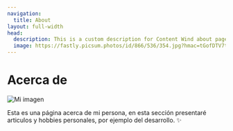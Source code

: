 ```yaml
---
navigation:
  title: About
layout: full-width
head:
  description: This is a custom description for Content Wind about page.
  image: https://fastly.picsum.photos/id/866/536/354.jpg?hmac=tGofDTV7tl2rprappPzKFiZ9vDh5MKj39oa2D--gqhA
---
```

# Acerca de

![Mi imagen](../img/yo.jpg)

Esta es una página acerca de mi persona, en esta sección presentaré articulos y hobbies personales, por ejemplo del desarrollo. ✨


